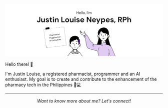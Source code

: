 [![Justin's GitHub Banner](./assets/github-banner.png)](https://www.linkedin.com/in/jlrnrph/)

Hello there! 👋

I'm Justin Louise, a registered pharmacist, programmer and an AI enthusiast. My goal is to create and contribute to the enhancement of the pharmacy tech in the Philippines 💊💻

<hr>
<p align="center">
  <i>Want to know more about me? Let's connect!</i>

  <p align="center">
    <a href="https://www.linkedin.com/in/jlrnrph/" alt="Linkedin"><img src=""></a>

  </p>
</p>
